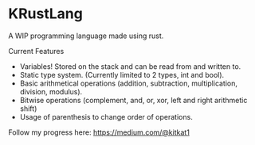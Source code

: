# KRustLang
A WIP programming language made using rust.

Current Features
- Variables! Stored on the stack and can be read from and written to.
- Static type system. (Currently limited to 2 types, int and bool).
- Basic arithmetical operations (addition, subtraction, multiplication, division, modulus).
- Bitwise operations (complement, and, or, xor, left and right arithmetic shift)
- Usage of parenthesis to change order of operations.

Follow my progress here: https://medium.com/@kitkat1
